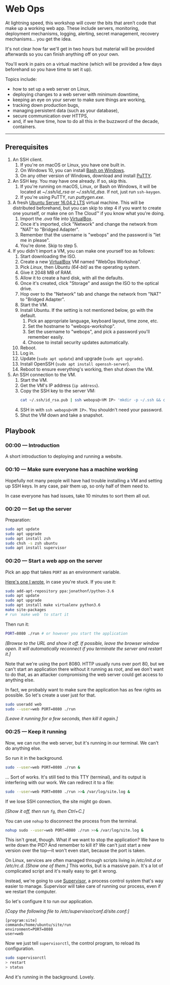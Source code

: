# Web Ops

At lightning speed, this workshop will cover the bits that aren’t code that make up a working web app. These include servers, monitoring, deployment mechanisms, logging, alerting, secret management, recovery mechanisms… you get the idea.

It's not clear how far we'll get in two hours but material will be provided afterwards so you can finish anything off on your own.

You'll work in pairs on a virtual machine (which will be provided a few days beforehand so you have time to set it up).

Topics include:

  * how to set up a web server on Linux,
  * deploying changes to a web server with minimum downtime,
  * keeping an eye on your server to make sure things are working,
  * tracking down production bugs,
  * managing persistent data (such as your database),
  * secure communication over HTTPS,
  * and, if we have time, how to do all this in the buzzword of the decade, containers.

---

## Prerequisites

1. An SSH client.
    1. If you're on macOS or Linux, you have one built in.
    2. On Windows 10, you can install [Bash on Windows][Bash on Windows Installation Guide].
    3. On any other version of Windows, download and install [PuTTY][].
2. An SSH key. You may have one already. If so, skip this.
    1. If you're running on macOS, Linux, or Bash on Windows, it will be located at *~/.ssh/id_rsa* or *~/.ssh/id_dsa*. If not, just run `ssh-keygen`.
    2. If you're using PuTTY, run *puttygen.exe*.
3. A fresh [Ubuntu Server 16.04.2 LTS][Download Ubuntu Server] virtual machine. This will be distributed beforehand, but you can skip to step 4 if you want to create one yourself, or make one on The Cloud™ if you know what you're doing.
    1. Import the *.ova* file into [VirtualBox][].
    2. Once it's imported, click "Network" and change the network from "NAT" to "Bridged Adapter".
    3. Remember that the username is "webops" and the password is "let me in please".
    4. You're done. Skip to step 5.
4. If you didn't import a VM, you can make one yourself too as follows:
    1. Start downloading the ISO.
    2. Create a new [VirtualBox][] VM named "WebOps Workshop".
    3. Pick *Linux*, then *Ubuntu (64-bit)* as the operating system.
    4. Give it 2048 MB of RAM.
    5. Allow it to create a hard disk, with all the defaults.
    6. Once it's created, click "Storage" and assign the ISO to the optical drive.
    7. Hop over to the "Network" tab and change the network from "NAT" to "Bridged Adapter".
    8. Start the VM.
    9. Install Ubuntu. If the setting is not mentioned below, go with the default.
        1. Pick an appropriate language, keyboard layout, time zone, etc.
        2. Set the hostname to "webops-workshop".
        3. Set the username to "webops", and pick a password you'll remember easily.
        4. Choose to install security updates automatically.
    10. Reboot.
    11. Log in.
    12. Update (`sudo apt update`) and upgrade (`sudo apt upgrade`).
    13. Install OpenSSH (`sudo apt install openssh-server`).
    14. Reboot to ensure everything's working, then shut down the VM.
5. An SSH connection to the VM.
    1. Start the VM.
    2. Get the VM's IP address (`ip address`).
    3. Copy the SSH key to the server VM:
       ```sh
       cat ~/.ssh/id_rsa.pub | ssh webops@<VM IP> 'mkdir -p ~/.ssh && cat > ~/.ssh/authorized_keys'
       ```
    4. SSH in with `ssh webops@<VM IP>`. You shouldn't need your password.
    5. Shut the VM down and take a snapshot.

[Bash on Windows Installation Guide]: https://msdn.microsoft.com/en-us/commandline/wsl/install_guide
[PuTTY]: http://www.chiark.greenend.org.uk/~sgtatham/putty/
[Download Ubuntu Server]: https://www.ubuntu.com/download/server
[VirtualBox]: https://www.virtualbox.org/

## Playbook

### 00:00 — Introduction

A short introduction to deploying and running a website.

### 00:10 — Make sure everyone has a machine working

Hopefully not many people will have had trouble installing a VM and setting up SSH keys. In any case, pair them up, so only half of them need to.

In case everyone has had issues, take 10 minutes to sort them all out.

### 00:20 — Set up the server

Preparation:

```sh
sudo apt update
sudo apt upgrade
sudo apt install zsh
sudo chsh -s zsh ubuntu
sudo apt install supervisor
```

### 00:20 — Start a web app on the server

Pick an app that takes `PORT` as an environment variable.

[Here's one I wrote][Predestination], in case you're stuck. If you use it:

```sh
sudo add-apt-repository ppa:jonathonf/python-3.6
sudo apt update
sudo apt upgrade
sudo apt install make virtualenv python3.6
make site-packages
# run `make web` to start it
```

Then run it:

```sh
PORT=8080 ./run # or however you start the application
```

*[Browse to the URL and show it off. If possible, leave the browser window open. It will automatically reconnect if you terminate the server and restart it.]*

Note that we're using the port 8080. HTTP usually runs over port 80, but we can't start an application there without it running as *root*, and we don't want to do that, as an attacker compromising the web server could get access to anything else.

In fact, we probably want to make sure the application has as few rights as possible. So let's create a user just for that.

```sh
sudo useradd web
sudo --user=web PORT=8080 ./run
```

*[Leave it running for a few seconds, then kill it again.]*

[Predestination]: https://github.com/SamirTalwar/predestination

### 00:25 — Keep it running

Now, we can run the web server, but it's running in our terminal. We can't do anything else.

So run it in the background.

```sh
sudo --user=web PORT=8080 ./run &
```

… Sort of works. It's still tied to this TTY (terminal), and its output is interfering with our work. We can redirect it to a file:

```sh
sudo --user=web PORT=8080 ./run >>& /var/log/site.log &
```

If we lose SSH connection, the site might go down.

*[Show it off, then run `fg`, then Ctrl+C.]*

You can use `nohup` to disconnect the process from the terminal.

```sh
nohup sudo --user=web PORT=8080 ./run >>& /var/log/site.log &
```

This isn't great, though. What if we want to stop the application? We have to write down the PID? And remember to kill it? We can't just start a new version over the top—it won't even start, because the port is taken.

On Linux, services are often managed through scripts living in */etc/init.d* or */etc/rc.d*. *[Show one of them.]* This works, but is a massive pain. It's a lot of complicated script and it's really easy to get it wrong.

Instead, we're going to use [Supervisor][], a process control system that's way easier to manage. Supervisor will take care of running our process, even if we restart the computer.

So let's configure it to run our application.

*[Copy the following file to /etc/supervisor/conf.d/site.conf:]*

```
[program:site]
command=/home/ubuntu/site/run
environment=PORT=8080
user=web
```

Now we just tell `supervisorctl`, the control program, to reload its configuration.

```sh
sudo supervisorctl
> restart
> status
```

And it's running in the background. Lovely.

[Supervisor]: http://supervisord.org/
